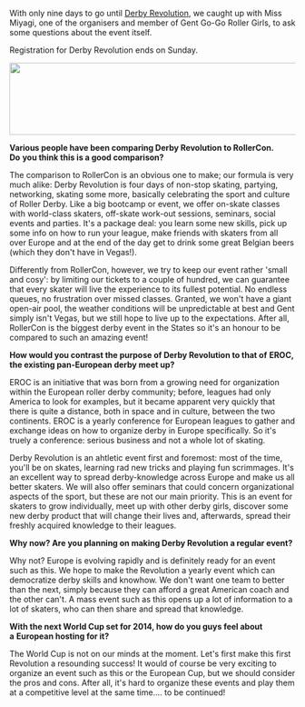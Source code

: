 <html><body><p>With only nine days to go until <a href="http://derbyrevolution.eu/">Derby Revolution</a>, we caught up with Miss Miyagi, one of the organisers and member of Gent Go-Go Roller Girls, to ask some questions about the event itself.

Registration for Derby Revolution ends on Sunday.

<a href="http://www.scottishrollerderbyblog.com/2012/06/drheader-object.png"><img class="aligncenter size-full wp-image-1390" title="drheader-object" src="http://www.scottishrollerderbyblog.com/2012/06/drheader-object.png" alt="" width="614" height="127"></a>

<strong>Various people have been comparing Derby Revolution to RollerCon. Do</strong> <strong>you think this is a good comparison?</strong>

The comparison to RollerCon is an obvious one to make; our formula is very much alike: Derby Revolution is four days of non-stop skating, partying, networking, skating some more, basically celebrating the sport and culture of Roller Derby. Like a big bootcamp or event, we offer on-skate classes with world-class skaters, off-skate work-out sessions, seminars, social events and parties. It's a package deal: you learn some new skills, pick up some info on how to run your league, make friends with skaters from all over Europe and at the end of the day get to drink some great Belgian beers (which they don't have in Vegas!).

Differently from RollerCon, however, we try to keep our event rather 'small and cosy': by limiting our tickets to a couple of hundred, we can guarantee that every skater will live the experience to its fullest potential. No endless queues, no frustration over missed classes.
Granted, we won't have a giant open-air pool, the weather conditions will be unpredictable at best and Gent simply isn't Vegas, but we still hope to live up to the expectations. After all, RollerCon is the biggest derby event in the States so it's an honour to be compared to such an amazing event!

<strong>How would you contrast the purpose of Derby Revolution to that of</strong> <strong>EROC, the existing pan-European derby meet up?</strong>

EROC is an initiative that was born from a growing need for organization within the European roller derby community; before, leagues had only America to look for examples, but it became apparent very quickly that there is quite a distance, both in space and in culture, between the two continents. EROC is a yearly conference for European leagues to gather and exchange ideas on how to organize derby in Europe specifically. So it's truely a conference: serious business and not a whole lot of skating.

Derby Revolution is an ahtletic event first and foremost: most of the time, you'll be on skates, learning rad new tricks and playing fun scrimmages. It's an excellent way to spread derby-knowledge across Europe and make us all better skaters. We will also offer seminars that could concern organizational aspects of the sport, but these are not our main priority. This is an event for skaters to grow individually, meet up with other derby girls, discover some new derby product that will change their lives and, afterwards, spread their freshly acquired knowledge to their leagues.

<strong>Why now? Are you planning on making Derby Revolution a regular event?</strong>

Why not? Europe is evolving rapidly and is definitely ready for an event such as this. We hope to make the Revolution a yearly event which can democratize derby skills and knowhow. We don't want one team to better than the next, simply because they can afford a great American coach and the other can't. A mass event such as this opens up a lot of information to a lot of skaters, who can then share and spread that knowledge.

<strong>With the next World Cup set for 2014, how do you guys feel about a</strong> <strong>European hosting for it?</strong><strong></strong>

The World Cup is not on our minds at the moment. Let's first make this first Revolution a resounding success! It would of course be very exciting to organize an event such as this or the European Cup, but we should consider the pros and cons. After all, it's hard to organize these events and play them at a competitive level at the same time.... to be continued!</p></body></html>
